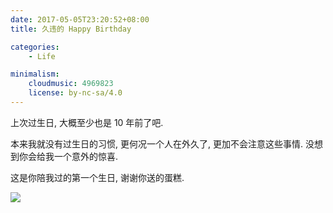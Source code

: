 ```yaml
---
date: 2017-05-05T23:20:52+08:00
title: 久违的 Happy Birthday

categories:
    - Life

minimalism:
    cloudmusic: 4969823
    license: by-nc-sa/4.0
---
```


上次过生日, 大概至少也是 10 年前了吧.
<!--more-->

本来我就没有过生日的习惯, 更何况一个人在外久了, 更加不会注意这些事情.
没想到你会给我一个意外的惊喜.

这是你陪我过的第一个生日, 谢谢你送的蛋糕.

![](/images/2017/05/happy-birthday.jpg)
